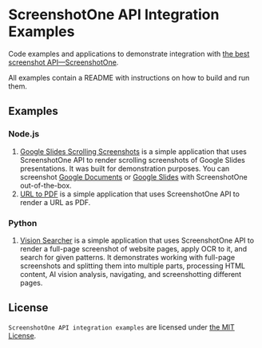 # ScreenshotOne API Integration Examples

Code examples and applications to demonstrate integration with [the best screenshot API—ScreenshotOne](https://screenshotone.com/).

All examples contain a README with instructions on how to build and run them.

## Examples

### Node.js

1. [Google Slides Scrolling Screenshots](./nodejs/google-slides-scrolling-screenshots) is a simple application that uses ScreenshotOne API to render scrolling screenshots of Google Slides presentations. It was built for demonstration purposes. You can screenshot [Google Documents](https://screenshotone.com/docs/guides/screenshot-google-docs/) or [Google Slides](https://screenshotone.com/docs/guides/google-slides-as-scrolling-screenshots/) with ScreenshotOne out-of-the-box.
2. [URL to PDF](./nodejs/url-to-pdf) is a simple application that uses ScreenshotOne API to render a URL as PDF.

### Python

1. [Vision Searcher](./python/vision-researcher) is a simple application that uses ScreenshotOne API to render a full-page screenshot of website pages, apply OCR to it, and search for given patterns. It demonstrates working with full-page screenshots and splitting them into multiple parts, processing HTML content, AI vision analysis, navigating, and screenshotting different pages.

## License

`ScreenshotOne API integration examples` are licensed under [the MIT License](LICENSE).
